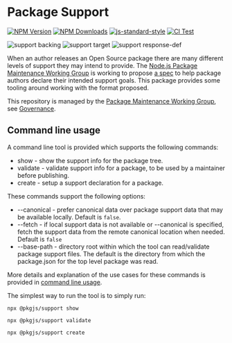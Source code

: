 # Package Support

[![NPM Version](https://img.shields.io/npm/v/@pkgjs/support.svg)](https://npmjs.org/package/@pkgjs/support)
[![NPM Downloads](https://img.shields.io/npm/dm/@pkgjs/support.svg)](https://npmjs.org/package/@pkgjs/support)
[![js-standard-style](https://img.shields.io/badge/code%20style-standard-brightgreen.svg)](https://github.com/standard/standard)
[![CI Test](https://github.com/pkgjs/support/workflows/Test/badge.svg)](https://github.com/pkgjs/support/actions)

![support backing](https://img.shields.io/badge/support%20backing-HOBBY-blue.svg)
![support target](https://img.shields.io/badge/support%20target-LTS-red.svg)
![support response-def](https://img.shields.io/badge/support%20response-best--effort-yellow.svg)

When an author releases an Open Source package there are many different levels
of support they may intend to provide.  The [Node.js Package Maintenance Working Group](https://github.com/nodejs/package-maintenance)
is working to propose [a spec](https://github.com/nodejs/package-maintenance/blob/HEAD/docs/PACKAGE-SUPPORT.md) to help package authors declare their intended support goals.  This package provides
some tooling around working with the format proposed.

This repository is managed by the [Package Maintenance Working Group](https://github.com/nodejs/package-maintenance), see [Governance](https://github.com/nodejs/package-maintenance/blob/HEAD/Governance.md).

## Command line usage

A command line tool is provided which supports the following commands:

* show - show the support info for the package tree.
* validate - validate support info for a package, to be used by a 
  maintainer before publishing.
* create - setup a support declaration for a package.

These commands support the following options:

* --canonical  - prefer canonical data over package support data
  that may be available locally. Default is `false`.
* --fetch - if local support data is not available or --canonical
  is specified, fetch the support data from the remote canonical
  location when needed. Default is `false`
* --base-path - directory root within which the tool can read/validate
  package support files. The default is the directory from which the
  package.json for the top level package was read.

More details and explanation of the use cases for these
commands is provided in [command line usage](./doc/command-line-usage.md).

The simplest way to run the tool is to simply run:

```
npx @pkgjs/support show
```

```
npx @pkgjs/support validate
```

```
npx @pkgjs/support create
```
